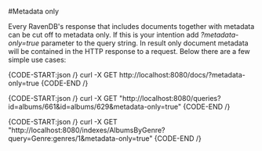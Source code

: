 ﻿#Metadata only

Every RavenDB's response that includes documents together with metadata can be cut off to metadata only. If this is your intention add *?metadata-only=true* parameter to the query string.
In result only document metadata will be contained in the HTTP response to a request. Below there are a few simple use cases:

{CODE-START:json /}
curl -X GET http://localhost:8080/docs/?metadata-only=true
{CODE-END /}

{CODE-START:json /}
curl -X GET "http://localhost:8080/queries?id=albums/661&id=albums/629&metadata-only=true"
{CODE-END /}

{CODE-START:json /}
curl -X GET "http://localhost:8080/indexes/AlbumsByGenre?query=Genre:genres/1&metadata-only=true"
{CODE-END /}
